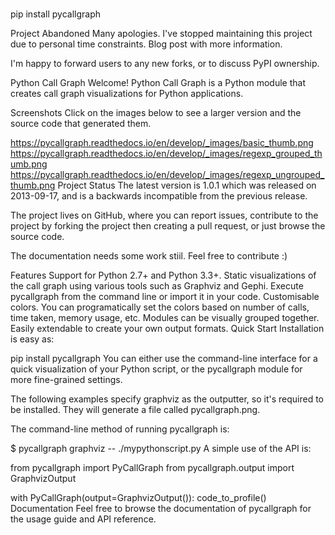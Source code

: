 #
pip install pycallgraph

Project Abandoned
Many apologies. I've stopped maintaining this project due to personal time constraints. Blog post with more information.

I'm happy to forward users to any new forks, or to discuss PyPI ownership.

Python Call Graph
Welcome! Python Call Graph is a Python module that creates call graph visualizations for Python applications.

      
Screenshots
Click on the images below to see a larger version and the source code that generated them.

https://pycallgraph.readthedocs.io/en/develop/_images/basic_thumb.png https://pycallgraph.readthedocs.io/en/develop/_images/regexp_grouped_thumb.png https://pycallgraph.readthedocs.io/en/develop/_images/regexp_ungrouped_thumb.png
Project Status
The latest version is 1.0.1 which was released on 2013-09-17, and is a backwards incompatible from the previous release.

The project lives on GitHub, where you can report issues, contribute to the project by forking the project then creating a pull request, or just browse the source code.

The documentation needs some work stiil. Feel free to contribute :)

Features
Support for Python 2.7+ and Python 3.3+.
Static visualizations of the call graph using various tools such as Graphviz and Gephi.
Execute pycallgraph from the command line or import it in your code.
Customisable colors. You can programatically set the colors based on number of calls, time taken, memory usage, etc.
Modules can be visually grouped together.
Easily extendable to create your own output formats.
Quick Start
Installation is easy as:

pip install pycallgraph
You can either use the command-line interface for a quick visualization of your Python script, or the pycallgraph module for more fine-grained settings.

The following examples specify graphviz as the outputter, so it's required to be installed. They will generate a file called pycallgraph.png.

The command-line method of running pycallgraph is:

$ pycallgraph graphviz -- ./mypythonscript.py
A simple use of the API is:

from pycallgraph import PyCallGraph
from pycallgraph.output import GraphvizOutput

with PyCallGraph(output=GraphvizOutput()):
    code_to_profile()
Documentation
Feel free to browse the documentation of pycallgraph for the usage guide and API reference.